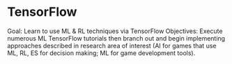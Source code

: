 # TensorFlow

Goal:  Learn to use ML & RL techniques via TensorFlow
Objectives: Execute numerous ML TensorFlow tutorials then branch out and begin implementing approaches described in research area of interest (AI for games that use ML, RL, ES for decision making; ML for game development tools).
